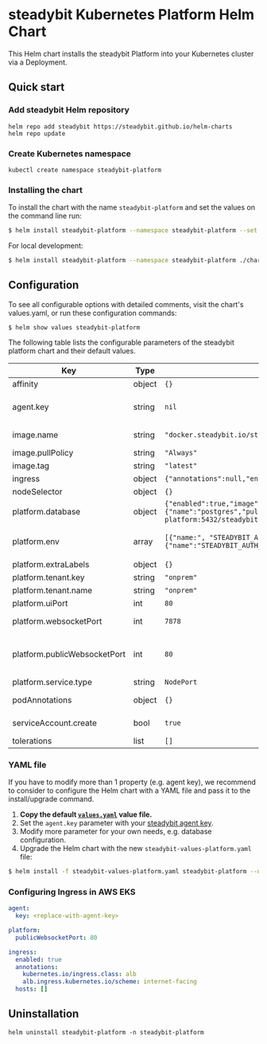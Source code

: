 # steadybit Kubernetes Platform Helm Chart

This Helm chart installs the steadybit Platform into your Kubernetes cluster via a Deployment.

## Quick start

### Add steadybit Helm repository

```
helm repo add steadybit https://steadybit.github.io/helm-charts
helm repo update
```

### Create Kubernetes namespace

```
kubectl create namespace steadybit-platform
```

### Installing the chart

To install the chart with the name `steadybit-platform` and set the values on the command line run:

```bash
$ helm install steadybit-platform --namespace steadybit-platform --set agent.key=STEADYBIT_AGENT_KEY steadybit/steadybit-platform
```

For local development:

```bash
$ helm install steadybit-platform --namespace steadybit-platform ./charts/steadybit-platform --set agent.key=STEADYBIT_AGENT_KEY
```

## Configuration

To see all configurable options with detailed comments, visit the chart's values.yaml, or run these configuration commands:

```
$ helm show values steadybit-platform
```

The following table lists the configurable parameters of the steadybit platform chart and their default values.

| Key                          | Type   | Default                                                                                                                                                                                                                         | Description                                                                                                                                                                   |
|------------------------------|--------|---------------------------------------------------------------------------------------------------------------------------------------------------------------------------------------------------------------------------------|-------------------------------------------------------------------------------------------------------------------------------------------------------------------------------|
| affinity                     | object | `{}`                                                                                                                                                                                                                            | Affinities to influence platform pod assignment.                                                                                                                              |
| agent.key                    | string | `nil`                                                                                                                                                                                                                           | The secret token which your agent uses to authenticate to steadybit's servers. Get it from https://platform.steadybit.io/settings/agents/setup.                               |
| image.name                   | string | `"docker.steadybit.io/steadybit/platform"`                                                                                                                                                                                      | The container image  to use of the steadybit platform.                                                                                                                        |
| image.pullPolicy             | string | `"Always"`                                                                                                                                                                                                                      | Specifies when to pull the image container.                                                                                                                                   |
| image.tag                    | string | `"latest"`                                                                                                                                                                                                                      | Tag name of the platform container image to use.                                                                                                                              |
| ingress                      | object | `{"annotations":null,"enabled":true,"hosts":[]}`                                                                                                                                                                                | Ingress configuration properties                                                                                                                                              |
| nodeSelector                 | object | `{}`                                                                                                                                                                                                                            | Node labels for pod assignment                                                                                                                                                |
| platform.database            | object | `{"enabled":true,"image":{"name":"postgres","pullPolicy":"Always","tag":11.5},"name":"steadybitdb","password":"postgres","port":5432,"url":"jdbc:postgresql://postgres.steadybit-platform:5432/steadybitdb","user":"postgres"}` | Specific configuration for the database.                                                                                                                                      |
| platform.env                 | array  | `[{"name:", "STEADYBIT_AUTH_PROVIDER", "value": "static"},{"name":"STEADYBIT_AUTH_STATIC_0_PASSWORD", "value": "{noop}admin"},{"name":"STEADYBIT_AUTH_STATIC_0_USERNAME", "value":"admin"}]`                                    | Use this to set additional environment variables See https://docs.steadybit.io/installation-platform/3-advanced-configuration.                                                |
| platform.extraLabels         | object | `{}`                                                                                                                                                                                                                            | Additional labels                                                                                                                                                             |
| platform.tenant.key          | string | `"onprem"`                                                                                                                                                                                                                      | Name for the tenant assigned to you.                                                                                                                                          |
| platform.tenant.name         | string | `"onprem"`                                                                                                                                                                                                                      | Key for the tenant assigned to you.                                                                                                                                           |
| platform.uiPort              | int    | `80`                                                                                                                                                                                                                            | (internal) Web-UI port for the user interface.                                                                                                                                |
| platform.websocketPort       | int    | `7878`                                                                                                                                                                                                                          | (internal) Websocket port for communication between platform and agents.                                                                                                      |
| platform.publicWebsocketPort | int    | `80`                                                                                                                                                                                                                            | The public port used for experiments - Use this if the agent access the websocket via ingress or a reverse proxy, that serves websocket and http traffic using the same port  |
| platform.service.type        | string | `NodePort`                                                                                                                                                                                                                      | Service Type to use for the platform                                                                                                                                          |
| podAnnotations               | object | `{}`                                                                                                                                                                                                                            | Additional annotations to be added to the platform pod.                                                                                                                       |
| serviceAccount.create        | bool   | `true`                                                                                                                                                                                                                          | Specifies whether a ServiceAccount should be created.                                                                                                                         |
| tolerations                  | list   | `[]`                                                                                                                                                                                                                            | Tolerations to influence platform pod assignment.                                                                                                                             |
### YAML file 

If you have to modify more than 1 property (e.g. agent key), we recommend to consider to configure the Helm chart with a YAML file and pass it to the install/upgrade command.

1. **Copy the default [`values.yaml`](values.yaml) value file.**
2. Set the `agent.key` parameter with your [steadybit agent key](https://platform.steadybit.io/settings/agents/setup).
3. Modify more parameter for your own needs, e.g. database configuration.
4. Upgrade the Helm chart with the new `steadybit-values-platform.yaml` file:

```bash
$ helm install -f steadybit-values-platform.yaml steadybit-platform --namespace steadybit-platform steadybit/steadybit-platform
```

### Configuring Ingress in AWS EKS

```yaml
agent:
  key: <replace-with-agent-key>

platform:
  publicWebsocketPort: 80

ingress:
  enabled: true
  annotations:
    kubernetes.io/ingress.class: alb
    alb.ingress.kubernetes.io/scheme: internet-facing
  hosts: []
```

## Uninstallation

```
helm uninstall steadybit-platform -n steadybit-platform
```